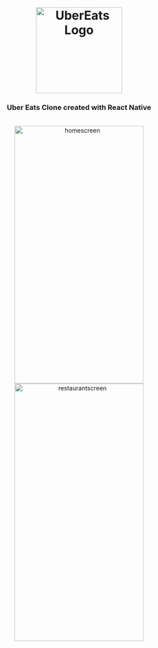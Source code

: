 <h1 align="center">
  <img width="200px" src="https://upload.wikimedia.org/wikipedia/commons/thumb/b/b3/Uber_Eats_2020_logo.svg/1280px-Uber_Eats_2020_logo.svg.png" alt="UberEats Logo" />
  <br />
</h1>

<h3 align="center">
   Uber  Eats Clone created with React Native</a>
</h3>

<div style="display: inline_block" align="center"><br>
  <img width="300px" height="600px" style="object-fit: contain" src="https://user-images.githubusercontent.com/75967993/201351909-66954258-36c6-4221-84e9-134ebb187af6.png" alt="homescreen"/>
  <img width="300px" height="600px"" style="object-fit: contain" src="https://user-images.githubusercontent.com/75967993/201351917-bc4906a0-0b48-4a84-b9c9-c852309a6c81.png" alt="restaurantscreen" />
</div>
